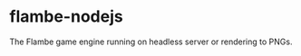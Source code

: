 flambe-nodejs
=============

The Flambe game engine running on headless server or rendering to PNGs.
